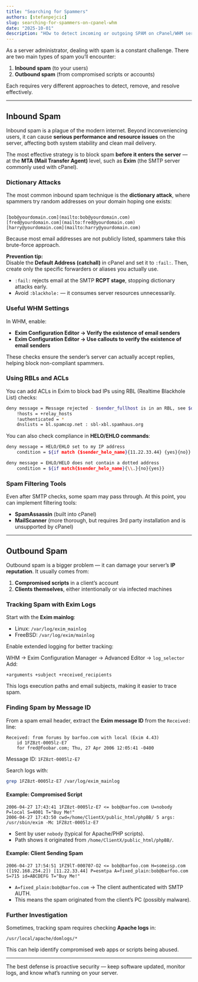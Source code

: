 ```yaml
---
title: "Searching for Spammers"
authors: [stefanpejcic]
slug: searching-for-spammers-on-cpanel-whm
date: "2025-10-01"
description: "HOw to detect incoming or outgoing SPAM on cPanel/WHM servers."
---
```


As a server administrator, dealing with spam is a constant challenge. There are two main types of spam you’ll encounter:

1. **Inbound spam** (to your users)  
2. **Outbound spam** (from compromised scripts or accounts)  

Each requires very different approaches to detect, remove, and resolve effectively.

---

## Inbound Spam

Inbound spam is a plague of the modern internet. Beyond inconveniencing users, it can cause **serious performance and resource issues** on the server, affecting both system stability and clean mail delivery.

The most effective strategy is to block spam **before it enters the server** — at the **MTA (Mail Transfer Agent)** level, such as **Exim** (the SMTP server commonly used with cPanel).

### Dictionary Attacks

The most common inbound spam technique is the **dictionary attack**, where spammers try random addresses on your domain hoping one exists:

```

[bob@yourdomain.com](mailto:bob@yourdomain.com)
[fred@yourdomain.com](mailto:fred@yourdomain.com)
[harry@yourdomain.com](mailto:harry@yourdomain.com)

````

Because most email addresses are not publicly listed, spammers take this brute-force approach.

**Prevention tip:**  
Disable the **Default Address (catchall)** in cPanel and set it to `:fail:`. Then, create only the specific forwarders or aliases you actually use.

- `:fail:` rejects email at the SMTP **RCPT stage**, stopping dictionary attacks early.  
- Avoid `:blackhole:` — it consumes server resources unnecessarily.  

### Useful WHM Settings

In WHM, enable:

- **Exim Configuration Editor → Verify the existence of email senders**  
- **Exim Configuration Editor → Use callouts to verify the existence of email senders**

These checks ensure the sender’s server can actually accept replies, helping block non-compliant spammers.

### Using RBLs and ACLs

You can add ACLs in Exim to block bad IPs using RBL (Realtime Blackhole List) checks:

```bash
deny message = Message rejected - $sender_fullhost is in an RBL, see $dnslist_text
    !hosts = +relay_hosts
    !authenticated = *
    dnslists = bl.spamcop.net : sbl-xbl.spamhaus.org
````

You can also check compliance in **HELO/EHLO commands**:

```bash
deny message = HELO/EHLO set to my IP address
    condition = ${if match {$sender_helo_name}{11.22.33.44} {yes}{no}}

deny message = EHLO/HELO does not contain a dotted address
    condition = ${if match{$sender_helo_name}{\\.}{no}{yes}}
```

### Spam Filtering Tools

Even after SMTP checks, some spam may pass through. At this point, you can implement filtering tools:

* **SpamAssassin** (built into cPanel)
* **MailScanner** (more thorough, but requires 3rd party installation and is unsupported by cPanel)

---

## Outbound Spam

Outbound spam is a bigger problem — it can damage your server’s **IP reputation**. It usually comes from:

1. **Compromised scripts** in a client’s account
2. **Clients themselves**, either intentionally or via infected machines

### Tracking Spam with Exim Logs

Start with the **Exim mainlog**:

* Linux: `/var/log/exim_mainlog`
* FreeBSD: `/var/log/exim/mainlog`

Enable extended logging for better tracking:

WHM → Exim Configuration Manager → Advanced Editor → `log_selector`
Add:

```
+arguments +subject +received_recipients
```

This logs execution paths and email subjects, making it easier to trace spam.

### Finding Spam by Message ID

From a spam email header, extract the **Exim message ID** from the `Received:` line:

```
Received: from forums by barfoo.com with local (Exim 4.43)
    id 1FZ8zt-0005lz-E7
    for fred@foobar.com; Thu, 27 Apr 2006 12:05:41 -0400
```

Message ID: `1FZ8zt-0005lz-E7`

Search logs with:

```bash
grep 1FZ8zt-0005lz-E7 /var/log/exim_mainlog
```

#### Example: Compromised Script

```
2006-04-27 17:43:41 1FZ8zt-0005lz-E7 <= bob@barfoo.com U=nobody P=local S=4001 T="Buy Me!"
2006-04-27 17:43:50 cwd=/home/ClientX/public_html/phpBB/ 5 args: /usr/sbin/exim -Mc 1FZ8zt-0005lz-E7
```

* Sent by user `nobody` (typical for Apache/PHP scripts).
* Path shows it originated from `/home/ClientX/public_html/phpBB/`.

#### Example: Client Sending Spam

```
2006-04-27 17:54:51 1FZ9lT-000707-O2 <= bob@barfoo.com H=someisp.com ([192.168.254.2]) [11.22.33.44] P=esmtpa A=fixed_plain:bob@barfoo.com S=715 id=ABCDEFG T="Buy Me!"
```

* `A=fixed_plain:bob@barfoo.com` → The client authenticated with SMTP AUTH.
* This means the spam originated from the client’s PC (possibly malware).

### Further Investigation

Sometimes, tracking spam requires checking **Apache logs** in:

```
/usr/local/apache/domlogs/*
```

This can help identify compromised web apps or scripts being abused.

---


The best defense is proactive security — keep software updated, monitor logs, and know what’s running on your server.
